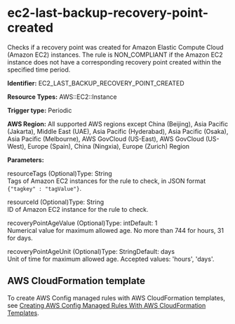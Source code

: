 # ec2\-last\-backup\-recovery\-point\-created<a name="ec2-last-backup-recovery-point-created"></a>

Checks if a recovery point was created for Amazon Elastic Compute Cloud \(Amazon EC2\) instances\. The rule is NON\_COMPLIANT if the Amazon EC2 instance does not have a corresponding recovery point created within the specified time period\. 

**Identifier:** EC2\_LAST\_BACKUP\_RECOVERY\_POINT\_CREATED

**Resource Types:** AWS::EC2::Instance

**Trigger type:** Periodic

**AWS Region:** All supported AWS regions except China \(Beijing\), Asia Pacific \(Jakarta\), Middle East \(UAE\), Asia Pacific \(Hyderabad\), Asia Pacific \(Osaka\), Asia Pacific \(Melbourne\), AWS GovCloud \(US\-East\), AWS GovCloud \(US\-West\), Europe \(Spain\), China \(Ningxia\), Europe \(Zurich\) Region

**Parameters:**

resourceTags \(Optional\)Type: String  
Tags of Amazon EC2 instances for the rule to check, in JSON format `{"tagkey" : "tagValue"}`\.

resourceId \(Optional\)Type: String  
ID of Amazon EC2 instance for the rule to check\.

recoveryPointAgeValue \(Optional\)Type: intDefault: 1  
Numerical value for maximum allowed age\. No more than 744 for hours, 31 for days\.

recoveryPointAgeUnit \(Optional\)Type: StringDefault: days  
Unit of time for maximum allowed age\. Accepted values: 'hours', 'days'\.

## AWS CloudFormation template<a name="w2aac12c33c15b9d195c17"></a>

To create AWS Config managed rules with AWS CloudFormation templates, see [Creating AWS Config Managed Rules With AWS CloudFormation Templates](aws-config-managed-rules-cloudformation-templates.md)\.